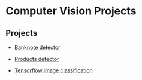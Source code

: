 # Computer Vision Projects

## Projects
  * [Banknote detector](./banknote_detector/README.md)
  
  * [Products detector](./products_detector/README.md)

  * [Tensorflow image classification](./tensorflow/README.md)
